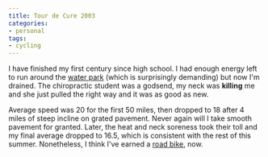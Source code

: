 ```yaml
---
title: Tour de Cure 2003
categories:
- personal
tags:
- cycling
---
```


I have finished my first century since high school.  I had enough energy left to run around the [water park][1] (which is surprisingly demanding) but now I'm drained.  The chiropractic student was a godsend, my neck was **killing** me and she just pulled the right way and it was as good as new.

   [1]: http://www.ragingrivers.com/

Average speed was 20 for the first 50 miles, then dropped to 18 after 4 miles of steep incline on grated pavement.  Never again will I take smooth pavement for granted.  Later, the heat and neck soreness took their toll and my final average dropped to 16.5, which is consistent with the rest of this summer.  Nonetheless, I think I've earned a [road bike][2], now.

   [2]: http://www.villagecycle.com/02_Lemond_Victoire.asp

